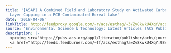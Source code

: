 ```yaml
---
title: '[ASAP] A Combined Field and Laboratory Study on Activated Carbon-Based Thin
  Layer Capping in a PCB-Contaminated Boreal Lake'
date: '2018-04-06'
linkTitle: http://feedproxy.google.com/~r/acs/esthag/~3/Zv8kvkU4XqY/acs.est.7b05114
source: 'Environmental Science & Technology: Latest Articles (ACS Publications)'
description: |-
  <p><img src="https://pubs.acs.org/appl/literatum/publisher/achs/journals/content/esthag/0/esthag.ahead-of-print/acs.est.7b05114/20180406/images/medium/es-2017-05114g_0005.gif" alt="TOC Graphic"/></p><div><cite>Environmental Science & Technology</cite></div><div>DOI: 10.1021/acs.est.7b05114</div><div class="feedflare">
  <a href="http://feeds.feedburner.com/~ff/acs/esthag?a=Zv8kvkU4XqY:9EVtSIsVEbc:yIl2AUoC8zA"><img src="http://feeds.feedburner.com/~ff/acs/esthag?d=yIl2AUoC8zA" border="0"></img></a>
---
```

